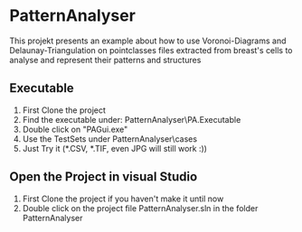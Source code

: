 # PatternAnalyser
This projekt presents an example about how to use Voronoi-Diagrams and Delaunay-Triangulation on pointclasses
files extracted from breast's cells to analyse and represent their patterns and structures 

## Executable
1. First Clone the project
2. Find the executable under: PatternAnalyser\PA.Executable
3. Double click on "PAGui.exe"
4. Use the TestSets under PatternAnalyser\cases
5. Just Try it (*.CSV, *.TIF, even JPG will still work :))

## Open the Project in visual Studio
1. First Clone the project if you haven't make it until now
2. Double click on the project file PatternAnalyser.sln in the folder 
PatternAnalyser
